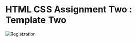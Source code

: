 # HTML CSS Assignment Two : Template Two
![Registration](https://github.com/user-attachments/assets/b19c27ab-dcc0-49c3-955e-b5dd7748b89e)
